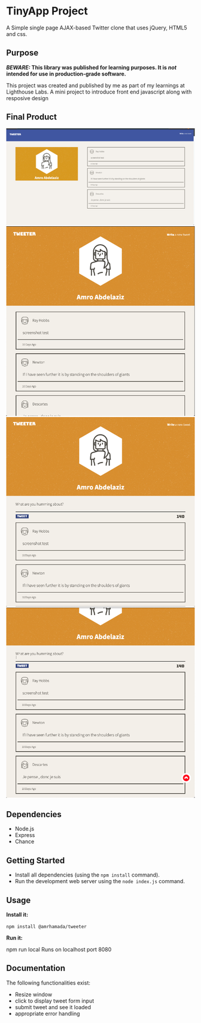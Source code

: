 # TinyApp Project

A Simple single page AJAX-based Twitter clone that uses jQuery, HTML5 and css.

## Purpose

**_BEWARE:_ This library was published for learning purposes. It is _not_ intended for use in production-grade software.**

This project was created and published by me as part of my learnings at Lighthouse Labs. 
A mini project to introduce front end javascript along with resposive design

## Final Product

!["Screenshot of Full window layout"](https://github.com/amrhamada/tweeter/blob/master/docs/full-window-layout.png?raw=true)
!["Screenshot of small window view"](https://github.com/amrhamada/tweeter/blob/master/docs/small-window%20-layout.png?raw=true)
!["Screenshot of new-tweet"](https://github.com/amrhamada/tweeter/blob/master/docs/new-tweet.png?raw=true)
!["Screenshot of go top button"](https://github.com/amrhamada/tweeter/blob/master/docs/go-top-button.png?raw=true)
## Dependencies


- Node.js
- Express
- Chance

## Getting Started

- Install all dependencies (using the `npm install` command).
- Run the development web server using the `node index.js` command.

## Usage

**Install it:**

`npm install @amrhamada/tweeter`

**Run it:**

npm run local
  Runs on localhost port 8080


## Documentation

The following functionalities exist:

* Resize window
* click to display tweet form input
* submit tweet and see it loaded
* appropriate error handling
